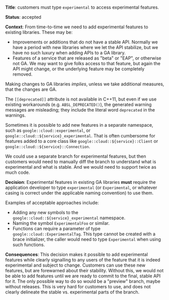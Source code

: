 **Title**: customers must type `experimental` to access experimental features.

**Status**: accepted

**Context**: From time-to-time we need to add experimental features to existing
libraries. These may be:

- Improvements or additions that do not have a stable API. Normally we have a
  period with new libraries where we let the API stabilize, but we have no such
  luxury when adding APIs to a GA library.
- Features of a service that are released as "beta" or "EAP", or otherwise not
  GA. We may want to give folks access to that feature, but again the API might
  change, or the underlying feature may be completely removed.

Making changes to GA libraries *implies*, unless we take additional measures,
that the changes are GA.

The `[[deprecated]]` attribute is not available in C++11, but even if we use
existing workarounds (e.g. `ABSL_DEPRECATED()`), the generated warning messages
are misleading; they include the literal word `deprecated` in the warnings.

Sometimes it is possible to add new features in a separate namespace, such as
`google::cloud::experimental`, or `google::cloud::${service}_experimental`.
That is often cumbersome for features added to a core class like
`google::cloud::${service}::Client` or `google::cloud::${service}::Connection`.

We could use a separate branch for experimental features, but then customers
would need to manually diff the branch to understand what is experimental and
what is stable. And we would need to support twice as much code.

**Decision**: Experimental features in existing GA libraries **must** require
the application developer to type `experimental` (or `Experimental`, or whatever
casing is correct under the applicable naming convention) to use them.

Examples of acceptable approaches include:

- Adding any new symbols to the `google::cloud::${service}_experimental`
  namespace.
- Naming the symbol `ExperimentalFoo` or similar.
- Functions can require a parameter of type `google::cloud::ExperimentalTag`.
  This type cannot be created with a brace initializer, the caller would need
  to type `Experimental` when using such functions.

**Consequences**: This decision makes it possible to add experimental features
while clearly signalling to any users of the feature that it is indeed
experimental and subject to change.  Customers can use these new features, but
are forewarned about their stability.  Without this, we would not be able to add
features until we are ready to commit to the final, stable API for it. The only
possible way to do so would be a "preview" branch, maybe without releases. This
is very hard for customers to use, and does not clearly delineate the stable
vs. experimental parts of the branch.
